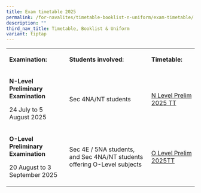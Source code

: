 ```yaml
---
title: Exam timetable 2025
permalink: /for-navalites/timetable-booklist-n-uniform/exam-timetable/
description: ""
third_nav_title: Timetable, Booklist & Uniform
variant: tiptap
---
```

<table style="minWidth: 75px">
<colgroup>
<col>
<col>
<col>
</colgroup>
<tbody>
<tr>
<td rowspan="1" colspan="1">
<p><strong>Examination:</strong>
</p>
</td>
<td rowspan="1" colspan="1">
<p><strong>Students involved:</strong>
</p>
</td>
<td rowspan="1" colspan="1">
<p><strong>Timetable:</strong>
</p>
</td>
</tr>
<tr>
<td rowspan="1" colspan="1">
<p><strong>N-Level Preliminary Examination </strong>&nbsp;</p>
<p>24 July to 5 August 2025</p>
</td>
<td rowspan="1" colspan="1">
<p>Sec 4NA/NT students</p>
</td>
<td rowspan="1" colspan="1">
<p><a href="/files/N_Level_Prelim_2025_Timetable.pdf" rel="noopener nofollow" target="_blank">N Level Prelim 2025 TT</a>
</p>
</td>
</tr>
<tr>
<td rowspan="1" colspan="1">
<p><strong>O-Level Preliminary Examination &nbsp;</strong>
</p>
<p>20 August to 3 September 2025</p>
</td>
<td rowspan="1" colspan="1">
<p>Sec 4E / 5NA students, and Sec 4NA/NT students offering O-Level subjects</p>
</td>
<td rowspan="1" colspan="1">
<p><a href="/files/1B_Timetable__4E5A_Prelim_2025_edited_venues.pdf" rel="noopener nofollow" target="_blank">O Level Prelim 2025TT</a>
</p>
</td>
</tr>
</tbody>
</table>
<p></p>